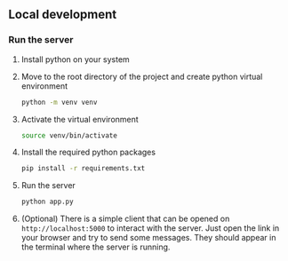 ## Local development

### Run the server

1. Install python on your system
2. Move to the root directory of the project and create python virtual environment
    ```bash
    python -m venv venv
    ```
3. Activate the virtual environment
    ```bash
    source venv/bin/activate
    ```
4. Install the required python packages
    ```bash
    pip install -r requirements.txt
    ```
5. Run the server
    ```bash
    python app.py
    ```

6. (Optional) There is a simple client that can be opened on `http://localhost:5000` to interact with the server.
   Just open the link in your browser and try to send some messages. They should appear in the terminal where the server
   is running.
